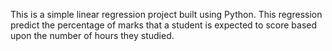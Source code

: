 This is a simple linear regression project built using Python. This regression predict the percentage of marks that a student is expected to score based upon the number of hours they studied.
